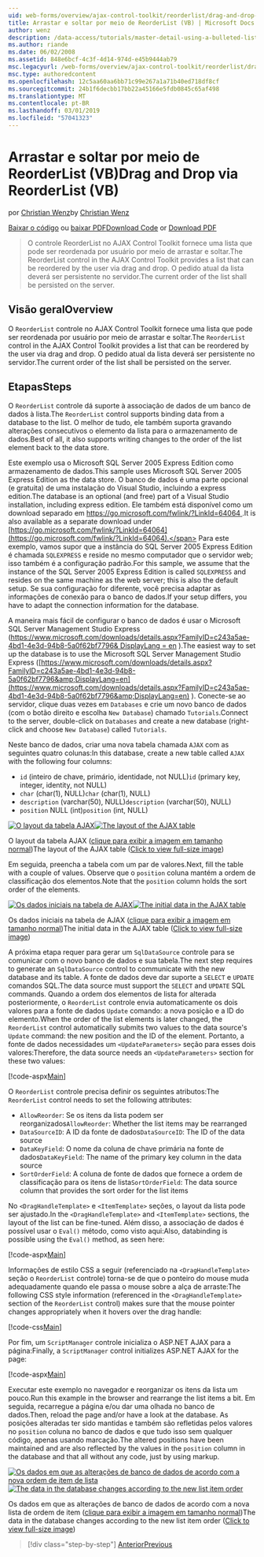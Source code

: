 ```yaml
---
uid: web-forms/overview/ajax-control-toolkit/reorderlist/drag-and-drop-via-reorderlist-vb
title: Arrastar e soltar por meio de ReorderList (VB) | Microsoft Docs
author: wenz
description: /data-access/tutorials/master-detail-using-a-bulleted-list-of-master-records-with-a-details-datalist-vb
ms.author: riande
ms.date: 06/02/2008
ms.assetid: 848e6bcf-4c3f-4d14-974d-e45b9444ab79
msc.legacyurl: /web-forms/overview/ajax-control-toolkit/reorderlist/drag-and-drop-via-reorderlist-vb
msc.type: authoredcontent
ms.openlocfilehash: 12c5aa60aa6bb71c99e267a1a71b40ed718df8cf
ms.sourcegitcommit: 24b1f6decbb17bb22a45166e5fdb0845c65af498
ms.translationtype: MT
ms.contentlocale: pt-BR
ms.lasthandoff: 03/01/2019
ms.locfileid: "57041323"
---
```

<a name="drag-and-drop-via-reorderlist-vb"></a><span data-ttu-id="90154-103">Arrastar e soltar por meio de ReorderList (VB)</span><span class="sxs-lookup"><span data-stu-id="90154-103">Drag and Drop via ReorderList (VB)</span></span>
====================
<span data-ttu-id="90154-104">por [Christian Wenz](https://github.com/wenz)</span><span class="sxs-lookup"><span data-stu-id="90154-104">by [Christian Wenz](https://github.com/wenz)</span></span>

<span data-ttu-id="90154-105">[Baixar o código](http://download.microsoft.com/download/9/3/f/93f8daea-bebd-4821-833b-95205389c7d0/ReorderList5.vb.zip) ou [baixar PDF](http://download.microsoft.com/download/2/d/c/2dc10e34-6983-41d4-9c08-f78f5387d32b/reorderlist5VB.pdf)</span><span class="sxs-lookup"><span data-stu-id="90154-105">[Download Code](http://download.microsoft.com/download/9/3/f/93f8daea-bebd-4821-833b-95205389c7d0/ReorderList5.vb.zip) or [Download PDF](http://download.microsoft.com/download/2/d/c/2dc10e34-6983-41d4-9c08-f78f5387d32b/reorderlist5VB.pdf)</span></span>

> <span data-ttu-id="90154-106">O controle ReorderList no AJAX Control Toolkit fornece uma lista que pode ser reordenada por usuário por meio de arrastar e soltar.</span><span class="sxs-lookup"><span data-stu-id="90154-106">The ReorderList control in the AJAX Control Toolkit provides a list that can be reordered by the user via drag and drop.</span></span> <span data-ttu-id="90154-107">O pedido atual da lista deverá ser persistente no servidor.</span><span class="sxs-lookup"><span data-stu-id="90154-107">The current order of the list shall be persisted on the server.</span></span>


## <a name="overview"></a><span data-ttu-id="90154-108">Visão geral</span><span class="sxs-lookup"><span data-stu-id="90154-108">Overview</span></span>

<span data-ttu-id="90154-109">O `ReorderList` controle no AJAX Control Toolkit fornece uma lista que pode ser reordenada por usuário por meio de arrastar e soltar.</span><span class="sxs-lookup"><span data-stu-id="90154-109">The `ReorderList` control in the AJAX Control Toolkit provides a list that can be reordered by the user via drag and drop.</span></span> <span data-ttu-id="90154-110">O pedido atual da lista deverá ser persistente no servidor.</span><span class="sxs-lookup"><span data-stu-id="90154-110">The current order of the list shall be persisted on the server.</span></span>

## <a name="steps"></a><span data-ttu-id="90154-111">Etapas</span><span class="sxs-lookup"><span data-stu-id="90154-111">Steps</span></span>

<span data-ttu-id="90154-112">O `ReorderList` controle dá suporte à associação de dados de um banco de dados à lista.</span><span class="sxs-lookup"><span data-stu-id="90154-112">The `ReorderList` control supports binding data from a database to the list.</span></span> <span data-ttu-id="90154-113">O melhor de tudo, ele também suporta gravando alterações consecutivos o elemento da lista para o armazenamento de dados.</span><span class="sxs-lookup"><span data-stu-id="90154-113">Best of all, it also supports writing changes to the order of the list element back to the data store.</span></span>

<span data-ttu-id="90154-114">Este exemplo usa o Microsoft SQL Server 2005 Express Edition como armazenamento de dados.</span><span class="sxs-lookup"><span data-stu-id="90154-114">This sample uses Microsoft SQL Server 2005 Express Edition as the data store.</span></span> <span data-ttu-id="90154-115">O banco de dados é uma parte opcional (e gratuita) de uma instalação do Visual Studio, incluindo a express edition.</span><span class="sxs-lookup"><span data-stu-id="90154-115">The database is an optional (and free) part of a Visual Studio installation, including express edition.</span></span> <span data-ttu-id="90154-116">Ele também está disponível como um download separado em [ https://go.microsoft.com/fwlink/?LinkId=64064 ](https://go.microsoft.com/fwlink/?LinkId=64064).</span><span class="sxs-lookup"><span data-stu-id="90154-116">It is also available as a separate download under [https://go.microsoft.com/fwlink/?LinkId=64064](https://go.microsoft.com/fwlink/?LinkId=64064).</span></span> <span data-ttu-id="90154-117">Para este exemplo, vamos supor que a instância do SQL Server 2005 Express Edition é chamada `SQLEXPRESS` e reside no mesmo computador que o servidor web; isso também é a configuração padrão.</span><span class="sxs-lookup"><span data-stu-id="90154-117">For this sample, we assume that the instance of the SQL Server 2005 Express Edition is called `SQLEXPRESS` and resides on the same machine as the web server; this is also the default setup.</span></span> <span data-ttu-id="90154-118">Se sua configuração for diferente, você precisa adaptar as informações de conexão para o banco de dados.</span><span class="sxs-lookup"><span data-stu-id="90154-118">If your setup differs, you have to adapt the connection information for the database.</span></span>

<span data-ttu-id="90154-119">A maneira mais fácil de configurar o banco de dados é usar o Microsoft SQL Server Management Studio Express ([https://www.microsoft.com/downloads/details.aspx?FamilyID=c243a5ae-4bd1-4e3d-94b8-5a0f62bf7796&amp; DisplayLang = en](https://www.microsoft.com/downloads/details.aspx?FamilyID=c243a5ae-4bd1-4e3d-94b8-5a0f62bf7796&amp;DisplayLang=en) ).</span><span class="sxs-lookup"><span data-stu-id="90154-119">The easiest way to set up the database is to use the Microsoft SQL Server Management Studio Express ([https://www.microsoft.com/downloads/details.aspx?FamilyID=c243a5ae-4bd1-4e3d-94b8-5a0f62bf7796&amp;DisplayLang=en](https://www.microsoft.com/downloads/details.aspx?FamilyID=c243a5ae-4bd1-4e3d-94b8-5a0f62bf7796&amp;DisplayLang=en) ).</span></span> <span data-ttu-id="90154-120">Conecte-se ao servidor, clique duas vezes em `Databases` e crie um novo banco de dados (com o botão direito e escolha `New Database`) chamado `Tutorials`.</span><span class="sxs-lookup"><span data-stu-id="90154-120">Connect to the server, double-click on `Databases` and create a new database (right-click and choose `New Database`) called `Tutorials`.</span></span>

<span data-ttu-id="90154-121">Neste banco de dados, criar uma nova tabela chamada `AJAX` com as seguintes quatro colunas:</span><span class="sxs-lookup"><span data-stu-id="90154-121">In this database, create a new table called `AJAX` with the following four columns:</span></span>

- <span data-ttu-id="90154-122">`id` (inteiro de chave, primário, identidade, not NULL)</span><span class="sxs-lookup"><span data-stu-id="90154-122">`id` (primary key, integer, identity, not NULL)</span></span>
- <span data-ttu-id="90154-123">`char` (char(1), NULL)</span><span class="sxs-lookup"><span data-stu-id="90154-123">`char` (char(1), NULL)</span></span>
- <span data-ttu-id="90154-124">`description` (varchar(50), NULL)</span><span class="sxs-lookup"><span data-stu-id="90154-124">`description` (varchar(50), NULL)</span></span>
- <span data-ttu-id="90154-125">`position` NULL (int)</span><span class="sxs-lookup"><span data-stu-id="90154-125">`position` (int, NULL)</span></span>


<span data-ttu-id="90154-126">[![O layout da tabela AJAX](drag-and-drop-via-reorderlist-vb/_static/image2.png)](drag-and-drop-via-reorderlist-vb/_static/image1.png)</span><span class="sxs-lookup"><span data-stu-id="90154-126">[![The layout of the AJAX table](drag-and-drop-via-reorderlist-vb/_static/image2.png)](drag-and-drop-via-reorderlist-vb/_static/image1.png)</span></span>

<span data-ttu-id="90154-127">O layout da tabela AJAX ([clique para exibir a imagem em tamanho normal](drag-and-drop-via-reorderlist-vb/_static/image3.png))</span><span class="sxs-lookup"><span data-stu-id="90154-127">The layout of the AJAX table ([Click to view full-size image](drag-and-drop-via-reorderlist-vb/_static/image3.png))</span></span>


<span data-ttu-id="90154-128">Em seguida, preencha a tabela com um par de valores.</span><span class="sxs-lookup"><span data-stu-id="90154-128">Next, fill the table with a couple of values.</span></span> <span data-ttu-id="90154-129">Observe que o `position` coluna mantém a ordem de classificação dos elementos.</span><span class="sxs-lookup"><span data-stu-id="90154-129">Note that the `position` column holds the sort order of the elements.</span></span>


<span data-ttu-id="90154-130">[![Os dados iniciais na tabela de AJAX](drag-and-drop-via-reorderlist-vb/_static/image5.png)](drag-and-drop-via-reorderlist-vb/_static/image4.png)</span><span class="sxs-lookup"><span data-stu-id="90154-130">[![The initial data in the AJAX table](drag-and-drop-via-reorderlist-vb/_static/image5.png)](drag-and-drop-via-reorderlist-vb/_static/image4.png)</span></span>

<span data-ttu-id="90154-131">Os dados iniciais na tabela de AJAX ([clique para exibir a imagem em tamanho normal](drag-and-drop-via-reorderlist-vb/_static/image6.png))</span><span class="sxs-lookup"><span data-stu-id="90154-131">The initial data in the AJAX table ([Click to view full-size image](drag-and-drop-via-reorderlist-vb/_static/image6.png))</span></span>


<span data-ttu-id="90154-132">A próxima etapa requer para gerar um `SqlDataSource` controle para se comunicar com o novo banco de dados e sua tabela.</span><span class="sxs-lookup"><span data-stu-id="90154-132">The next step requires to generate an `SqlDataSource` control to communicate with the new database and its table.</span></span> <span data-ttu-id="90154-133">A fonte de dados deve dar suporte a `SELECT` e `UPDATE` comandos SQL.</span><span class="sxs-lookup"><span data-stu-id="90154-133">The data source must support the `SELECT` and `UPDATE` SQL commands.</span></span> <span data-ttu-id="90154-134">Quando a ordem dos elementos de lista for alterada posteriormente, o `ReorderList` controle envia automaticamente os dois valores para a fonte de dados `Update` comando: a nova posição e a ID do elemento.</span><span class="sxs-lookup"><span data-stu-id="90154-134">When the order of the list elements is later changed, the `ReorderList` control automatically submits two values to the data source's `Update` command: the new position and the ID of the element.</span></span> <span data-ttu-id="90154-135">Portanto, a fonte de dados necessidades um `<UpdateParameters>` seção para esses dois valores:</span><span class="sxs-lookup"><span data-stu-id="90154-135">Therefore, the data source needs an `<UpdateParameters>` section for these two values:</span></span>

[!code-aspx[Main](drag-and-drop-via-reorderlist-vb/samples/sample1.aspx)]

<span data-ttu-id="90154-136">O `ReorderList` controle precisa definir os seguintes atributos:</span><span class="sxs-lookup"><span data-stu-id="90154-136">The `ReorderList` control needs to set the following attributes:</span></span>

- <span data-ttu-id="90154-137">`AllowReorder`: Se os itens da lista podem ser reorganizados</span><span class="sxs-lookup"><span data-stu-id="90154-137">`AllowReorder`: Whether the list items may be rearranged</span></span>
- <span data-ttu-id="90154-138">`DataSourceID`: A ID da fonte de dados</span><span class="sxs-lookup"><span data-stu-id="90154-138">`DataSourceID`: The ID of the data source</span></span>
- <span data-ttu-id="90154-139">`DataKeyField`: O nome da coluna de chave primária na fonte de dados</span><span class="sxs-lookup"><span data-stu-id="90154-139">`DataKeyField`: The name of the primary key column in the data source</span></span>
- <span data-ttu-id="90154-140">`SortOrderField`: A coluna de fonte de dados que fornece a ordem de classificação para os itens de lista</span><span class="sxs-lookup"><span data-stu-id="90154-140">`SortOrderField`: The data source column that provides the sort order for the list items</span></span>

<span data-ttu-id="90154-141">No `<DragHandleTemplate>` e `<ItemTemplate>` seções, o layout da lista pode ser ajustado.</span><span class="sxs-lookup"><span data-stu-id="90154-141">In the `<DragHandleTemplate>` and `<ItemTemplate>` sections, the layout of the list can be fine-tuned.</span></span> <span data-ttu-id="90154-142">Além disso, a associação de dados é possível usar o `Eval()` método, como visto aqui:</span><span class="sxs-lookup"><span data-stu-id="90154-142">Also, databinding is possible using the `Eval()` method, as seen here:</span></span>

[!code-aspx[Main](drag-and-drop-via-reorderlist-vb/samples/sample2.aspx)]

<span data-ttu-id="90154-143">Informações de estilo CSS a seguir (referenciado na `<DragHandleTemplate>` seção o `ReorderList` controle) torna-se de que o ponteiro do mouse muda adequadamente quando ele passa o mouse sobre a alça de arraste:</span><span class="sxs-lookup"><span data-stu-id="90154-143">The following CSS style information (referenced in the `<DragHandleTemplate>` section of the `ReorderList` control) makes sure that the mouse pointer changes appropriately when it hovers over the drag handle:</span></span>

[!code-css[Main](drag-and-drop-via-reorderlist-vb/samples/sample3.css)]

<span data-ttu-id="90154-144">Por fim, um `ScriptManager` controle inicializa o ASP.NET AJAX para a página:</span><span class="sxs-lookup"><span data-stu-id="90154-144">Finally, a `ScriptManager` control initializes ASP.NET AJAX for the page:</span></span>

[!code-aspx[Main](drag-and-drop-via-reorderlist-vb/samples/sample4.aspx)]

<span data-ttu-id="90154-145">Executar este exemplo no navegador e reorganizar os itens da lista um pouco.</span><span class="sxs-lookup"><span data-stu-id="90154-145">Run this example in the browser and rearrange the list items a bit.</span></span> <span data-ttu-id="90154-146">Em seguida, recarregue a página e/ou dar uma olhada no banco de dados.</span><span class="sxs-lookup"><span data-stu-id="90154-146">Then, reload the page and/or have a look at the database.</span></span> <span data-ttu-id="90154-147">As posições alteradas ter sido mantidas e também são refletidas pelos valores no `position` coluna no banco de dados e que tudo isso sem qualquer código, apenas usando marcação.</span><span class="sxs-lookup"><span data-stu-id="90154-147">The altered positions have been maintained and are also reflected by the values in the `position` column in the database and that all without any code, just by using markup.</span></span>


<span data-ttu-id="90154-148">[![Os dados em que as alterações de banco de dados de acordo com a nova ordem de item de lista](drag-and-drop-via-reorderlist-vb/_static/image8.png)](drag-and-drop-via-reorderlist-vb/_static/image7.png)</span><span class="sxs-lookup"><span data-stu-id="90154-148">[![The data in the database changes according to the new list item order](drag-and-drop-via-reorderlist-vb/_static/image8.png)](drag-and-drop-via-reorderlist-vb/_static/image7.png)</span></span>

<span data-ttu-id="90154-149">Os dados em que as alterações de banco de dados de acordo com a nova lista de ordem de item ([clique para exibir a imagem em tamanho normal](drag-and-drop-via-reorderlist-vb/_static/image9.png))</span><span class="sxs-lookup"><span data-stu-id="90154-149">The data in the database changes according to the new list item order ([Click to view full-size image](drag-and-drop-via-reorderlist-vb/_static/image9.png))</span></span>

> [!div class="step-by-step"]
> [<span data-ttu-id="90154-150">Anterior</span><span class="sxs-lookup"><span data-stu-id="90154-150">Previous</span></span>](using-postbacks-with-reorderlist-vb.md)
